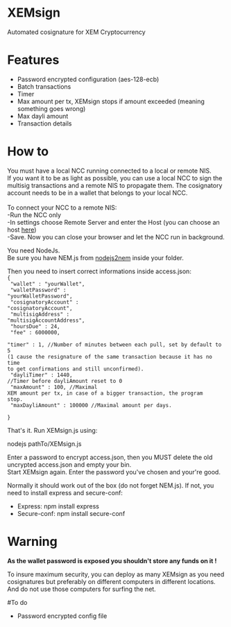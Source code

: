 # XEMsign
Automated cosignature for XEM Cryptocurrency

# Features
- Password encrypted configuration (aes-128-ecb)
- Batch transactions
- Timer
- Max amount per tx, XEMsign stops if amount exceeded (meaning something goes wrong)
- Max dayli amount
- Transaction details

# How to

You must have a local NCC running connected to a local or remote NIS.<br>
If you want it to be as light as possible, you can use a local NCC to sign the multisig transactions and a remote NIS to propagate them. The cosignatory account needs to be in a wallet that belongs to your local NCC.<br><br>
To connect your NCC to a remote NIS:<br>
-Run the NCC only<br>
-In settings choose Remote Server and enter the Host (you can choose an host <a href="http://www.nodeexplorer.com/" target="_blank">here</a>)<br>
-Save. Now you can close your browser and let the NCC run in background.

You need NodeJs.<br>
Be sure you have NEM.js from <a href="https://github.com/NewEconomyMovement/nodejs2nem" target="_blank">nodejs2nem</a> inside your folder.

Then you need to insert correct informations inside access.json:<br>
<code>{<br>
"wallet" : "yourWallet",<br>
"walletPassword" : "yourWalletPassword",<br>
"cosignatoryAccount" : "cosignatoryAccount",<br>
"multisigAddress" : "multisigAccountAddress",<br>
"hoursDue" : 24,<br>
"fee" : 6000000,<br>
"timer" : 1, //Number of minutes between each pull, set by default to 5 (1 cause the resignature of the same transaction because it has no time to get confirmations and still unconfirmed).<br>
"dayliTimer" : 1440, //Timer before dayliAmount reset to 0<br>
"maxAmount" : 100, //Maximal XEM amount per tx, in case of a bigger transaction, the program stop.<br>
"maxDayliAmount" : 100000 //Maximal amount per days.<br>
}<br></code>

That's it. Run XEMsign.js using:

nodejs pathTo/XEMsign.js

Enter a password to encrypt access.json, then you MUST delete the old uncrypted access.json and empty your bin.<br>
Start XEMsign again. Enter the password you've chosen and your're good.

Normally it should work out of the box (do not forget NEM.js). If not, you need to install express and secure-conf:
- Express: npm install express
- Secure-conf: npm install secure-conf

# Warning 

<b>As the wallet password is exposed you shouldn't store any funds on it !</b>

To insure maximum security, you can deploy as many XEMsign as you need cosignatures but preferably on different computers in different locations. And do not use those computers for surfing the net.

#To do
- Password encrypted config file

